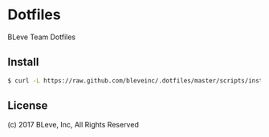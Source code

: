 
# Dotfiles

BLeve Team Dotfiles

## Install
```bash
$ curl -L https://raw.github.com/bleveinc/.dotfiles/master/scripts/install.sh | sh
```

## License

(c) 2017 BLeve, Inc, All Rights Reserved
